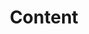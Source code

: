 ---
layout: page
title: Content
nav: false
nav_order: 6
dropdown: true
children: 
    - title: Graphical content
      permalink: /graphcontent/
    - title: divider
    - title: Teaching
      permalink: /teaching/
    - title: divider
    - title: Women in Science
      permalink: /teaching/
---